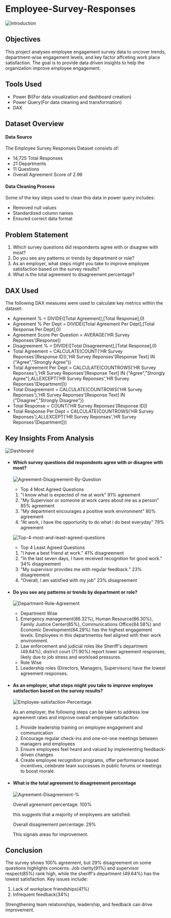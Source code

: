 # Employee-Survey-Responses

![Introduction](Employee-survey-introduction.jpg)

## Objectives

This project analyses employee engagement survey data to uncover trends, department-wise engagement levels, and key factor affceting work place satisfaction. The goal is to provide data driven insights to help the organization improve employee engagement.

## Tools Used
- Power BI(For data visualization and dashboard creation)
- Power Query(For data cleaning and transformation)
- DAX

## Dataset Overview

#### Data Source
The Employee Survey Responses Dataset consists of:
- 14,725 Total Responses
- 21 Departments
- 11 Questions
- Overall Agreement Score of 2.96

#### Data Cleaning Process
Some of the key steps used to clean this data in power query includes:
- Removed null values
- Standardized column names
- Ensured correct data format

## Problem Statement

1. Which survey questions did respondents agree with or disagree with most?
2. Do you see any patterns or trends by department or role?
3. As an employer, what steps might you take to improve employee satisfaction based on the survey results?
4. What is the total agreement to disagreement percentage?

## DAX Used

The following DAX measures were used to calculate key metrics within the dataset:
- Agreement % = DIVIDE([Total Agreement],[Total Response],0)
- Agreement % Per Dept = DIVIDE([Total Agreement Per Dept],[Total Response Per Dept],0)
- Agreement Score Per Question = AVERAGE('HR Survey Reponses'[Response])
- Disagreement % = DIVIDE([Total Disagreement],[Total Response],0)
- Total Agreement = CALCULATE(COUNT('HR Survey Reponses'[Response ID]),'HR Survey Reponses'[Response Text] IN {"Agree","Strongly Agree"})
- Total Agreement Per Dept = CALCULATE(COUNTROWS('HR Survey Reponses'),'HR Survey Reponses'[Response Text] IN {"Agree","Strongly Agree"},ALLEXCEPT('HR Survey Reponses','HR Survey Reponses'[Department]))
- Total Disagreement = CALCULATE(COUNTROWS('HR Survey Reponses'),'HR Survey Reponses'[Response Text] IN {"Disagree","Strongly Disagree"})
- Total Response = COUNT('HR Survey Reponses'[Response ID])
- Total Response Per Dept = CALCULATE(COUNTROWS('HR Survey Reponses'),ALLEXCEPT('HR Survey Reponses','HR Survey Reponses'[Department]))

## Key Insights From Analysis

![Dashboard](Employee-survey-dashboard.PNG)

- #### Which survey questions did respondents agree with or disagree with most?
  
  ![Agreement-Disagreement-By-Question](Agreement-disagreement-by-question.PNG)

  - Top 4 Most Agreed Questions
  1. "I know what is expected of me at work" 91% agreement
  2. "My Supervisor or someone at work cares about me as a person" 85% agreement
  3. "My department encourages a positive work environment" 80% agreement
  4. "At work, i have the opportunity to do what i do best everyday" 79% agreement

  ![Top-4-most-and-least-agreed-questions](Top-4-most-and-least-agreed-questions.PNG)

  - Top 4 Least Agreed Questions
  1. "I have a best friend at work." 41% disagreement
  2. "In the last seven days, I have received recognition for good work." 34% disagreement
  3. "My supervisor provides me with regular feedback." 23% disagreement
  4. "Overall, I am satisfied with my job" 23% disagreement

- #### Do you see any patterns or trends by department or role?
  
  ![Department-Role-Agreement](department-role-agreement.PNG)

  - Department Wise
  1. Emergency management(86.32%), Human Resource(86.30%), Family Justice Center(85%), Communications Office(84.58%) and Economic Development(84.29%) has the highest engagement levels. Employees in this departmentss feel aligned with their work environment.
  2. Law enforcement and judicial roles like Sheriff's department (49.64%), district court (71.90%) report lower agreement responses, likely due to job stress and workload pressures.
  
  - Role Wise
  1. Leadership roles (Directors, Managers, Supervisors) have the lowest agreement responses.

- #### As an employer, what steps might you take to improve employee satisfaction based on the survey results?
  
  ![Employee-satisfaction-Percentage](Employee-satisfaction.PNG)

  As an employer, the following steps can be taken to address low agreement rates and improve overall employee satisfaction:
  1. Provide leadership training on employee engagement and communication
  2. Encourage regular check-ins and one-on-one meetings between managers and employees
  3. Ensure employees feel heard and valued by implementing feedback-driven changes
  4. Create employee recognition programs, offer performance based incentives, celebrate team successes in public forums or meetings to boost morale.

 - #### What is the total agreement to disagreement percentage
   
   ![Agreement-Disagreement-%](agreement-disagreement-%.PNG)

   Overall agreement percentage: 100%
   
   this suggests that a majority of employees are satisfied.
    
   Overall disagreement percentage: 29%
   
   This signals areas for improvement.

## Conclusion
The survey shows 100% agreement, but 29% disagreement on some questions highlights concerns. Job clarity(91%) and supervisor respect(85%) rank high, while the sheriff's department (49.64%) has the lowest satisfaction. Key issues include:
1. Lack of workplace friendships(41%)
2. Infrequent feedback(34%)

Strengthening team relationships, leadership, and feedback can drive improvement.
    
    


















